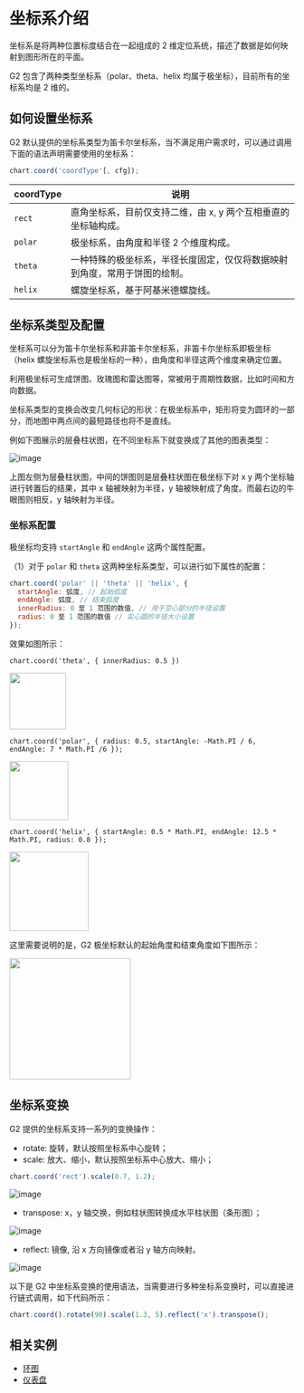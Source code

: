 <!--
index: 9
title: Coord 坐标系
resource:
  jsFiles:
    - ${url.dataSet}
    - ${url.g2}
-->

# 坐标系介绍

坐标系是将两种位置标度结合在一起组成的 2 维定位系统，描述了数据是如何映射到图形所在的平面。

G2 包含了两种类型坐标系（polar、theta、helix 均属于极坐标），目前所有的坐标系均是 2 维的。

## 如何设置坐标系

G2 默认提供的坐标系类型为笛卡尔坐标系，当不满足用户需求时，可以通过调用下面的语法声明需要使用的坐标系：

```js
chart.coord('coordType'[, cfg]);
```

coordType | 说明 |
---- | ----
 `rect` | 直角坐标系，目前仅支持二维，由 x, y 两个互相垂直的坐标轴构成。
 `polar` | 极坐标系，由角度和半径 2 个维度构成。
 `theta` | 一种特殊的极坐标系，半径长度固定，仅仅将数据映射到角度，常用于饼图的绘制。
 `helix` | 螺旋坐标系，基于阿基米德螺旋线。

## 坐标系类型及配置

坐标系可以分为笛卡尔坐标系和非笛卡尔坐标系，非笛卡尔坐标系即极坐标（helix 螺旋坐标系也是极坐标的一种），由角度和半径这两个维度来确定位置。

利用极坐标可生成饼图、玫瑰图和雷达图等，常被用于周期性数据，比如时间和方向数据。

坐标系类型的变换会改变几何标记的形状：在极坐标系中，矩形将变为圆环的一部分，而地图中两点间的最短路径也将不是直线。

例如下图展示的层叠柱状图，在不同坐标系下就变换成了其他的图表类型：

![image](https://zos.alipayobjects.com/skylark/fd9ba64b-b569-4c1d-acb9-d4dad3500258/attach/2378/44af7b435f0d3f88/image.png)

上图左侧为层叠柱状图，中间的饼图则是层叠柱状图在极坐标下对 x y 两个坐标轴进行转置后的结果，其中 x 轴被映射为半径，y 轴被映射成了角度。而最右边的牛眼图则相反，y 轴映射为半径。

### 坐标系配置

极坐标均支持 `startAngle` 和 `endAngle` 这两个属性配置。

（1）对于 `polar` 和 `theta` 这两种坐标系类型，可以进行如下属性的配置：

```js
chart.coord('polar' || 'theta' || 'helix', {
  startAngle: 弧度, // 起始弧度
  endAngle: 弧度, // 结束弧度
  innerRadius: 0 至 1 范围的数值, // 用于空心部分的半径设置
  radius: 0 至 1 范围的数值 // 实心圆的半径大小设置
});
```

效果如图所示：

`chart.coord('theta', { innerRadius: 0.5 })`

<img src="https://gw.alipayobjects.com/zos/rmsportal/xQxbzqQTjELOvrKSFEkh.png" width="100px">

`chart.coord('polar', { radius: 0.5, startAngle: -Math.PI / 6, endAngle: 7 * Math.PI /6 });`

<img src="https://gw.alipayobjects.com/zos/rmsportal/YbxpoBRuIrNsaMNOCmcG.png" width="104px">

`chart.coord('helix', { startAngle: 0.5 * Math.PI, endAngle: 12.5 * Math.PI, radius: 0.8 });`

<img src="https://gw.alipayobjects.com/zos/rmsportal/EWHCatHynDfQTPByyfVp.png" width="140px">

这里需要说明的是，G2 极坐标默认的起始角度和结束角度如下图所示：

<img src="https://zos.alipayobjects.com/skylark/85950a42-9579-44cb-b656-8dd28c9a014a/attach/2378/d648679184c6977c/image.png" width="214px">

## 坐标系变换

G2 提供的坐标系支持一系列的变换操作：

- rotate: 旋转，默认按照坐标系中心旋转；
- scale: 放大、缩小，默认按照坐标系中心放大、缩小；

```js
chart.coord('rect').scale(0.7, 1.2); 
```

![image](https://zos.alipayobjects.com/rmsportal/bAISlaEvIUpqIFVBiXKo.gif)

- transpose: x，y 轴交换，例如柱状图转换成水平柱状图（条形图）；

![image](https://zos.alipayobjects.com/skylark/3b319bf7-f5ae-4165-9753-a1fbd58cc209/attach/2378/62bc082e8beb0f78/image.png)

- reflect: 镜像, 沿 x 方向镜像或者沿 y 轴方向映射。

![image](https://zos.alipayobjects.com/skylark/3e02d865-fcfc-4afd-9ffa-66a1299b31b5/attach/2378/4225fd7483f54155/image.png)

以下是 G2 中坐标系变换的使用语法，当需要进行多种坐标系变换时，可以直接进行链式调用，如下代码所示：

```js
chart.coord().rotate(90).scale(1.3, 5).reflect('x').transpose();
```

## 相关实例

- [环图](/zh-cn/g2/3.x/demo/pie/donut.html)
- [仪表盘](/zh-cn/g2/3.x/demo/guage/basic.html)
